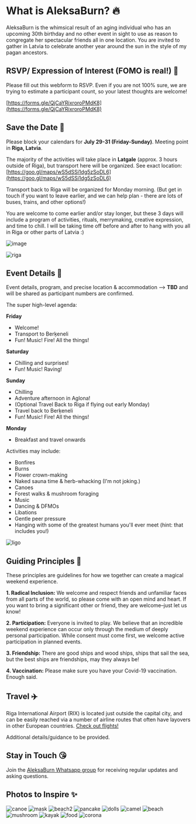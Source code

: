 # What is AleksaBurn? 🔥

AleksaBurn is the whimsical result of an aging individual who has an upcoming 30th birthday and no other event in sight to use as reason to congregate 
her spectacular friends all in one location. You are invited to gather in Latvia to celebrate another year around the sun in the style of my pagan ancestors. 

## RSVP/ Expression of Interest (FOMO is real!) 🤩

Please fill out this webform to RSVP. Even if you are not 100% sure, we are trying to estimate a participant count, so your latest thoughts are welcome! 

[https://forms.gle/QjCaYRixroroPMdK8](https://forms.gle/QjCaYRixroroPMdK8)


## Save the Date 🎉

Please block your calendars for **July 29-31 (Friday-Sunday)**. Meeting point in **Riga, Latvia**. 

The majority of the activities will take place in **Latgale** (approx. 3 hours outside of Riga), but transport here will be organized. See exact location: [https://goo.gl/maps/wS5dSSi1dg5zSoDL6](https://goo.gl/maps/wS5dSSi1dg5zSoDL6) 

Transport back to Riga will be organized for Monday morning. (But get in touch if you want to leave earlier, and we can help plan - there are lots of buses, trains, and other options!)

You are welcome to come earlier and/or stay longer, but these 3 days will include a program of activities, rituals, merrymaking, creative expression, and time to chill. I will be taking time off before and after to hang with you all in Riga or other parts of Latvia :)

![image](https://user-images.githubusercontent.com/97361176/160701002-36f2ca86-399e-4e4c-8815-aaecf0e6747d.png)

![riga](./Riga-Latvia.jpeg)

## Event Details 🛶

Event details, program, and precise location & accommodation –> **TBD** and will be shared as participant numbers are confirmed. 

The super high-level agenda: 

**Friday** 
- Welcome! 
- Transport to Berķeneli
- Fun! Music! Fire! All the things! 

**Saturday** 
- Chilling and surprises!
- Fun! Music! Raving!

**Sunday** 
- Chilling
- Adventure afternoon in Aglona! 
- (Optional Travel Back to Riga if flying out early Monday)
- Travel back to Berķeneli
- Fun! Music! Fire! All the things! 

**Monday** 
- Breakfast and travel onwards

Activities may include: 
- Bonfires
- Burns 
- Flower crown-making
- Naked sauna time & herb-whacking (I'm not joking.)
- Canoes
- Forest walks & mushroom foraging
- Music 
- Dancing & DFMOs
- Libations
- Gentle peer pressure
- Hanging with some of the greatest humans you'll ever meet (hint: that includes you!)

![ligo](./ligo.jpeg)

## Guiding Principles 👯

These principles are guidelines for how we together can create a magical weekend experience. 

**1. Radical Inclusion:** We welcome and respect friends and unfamiliar faces from all parts of the world, so please come with an open mind and heart. If you want to bring a significant other or friend, they are welcome–just let us know! 

**2. Participation:** Everyone is invited to play. We believe that an incredible weekend experience can occur only through the medium of deeply personal participation. While consent must come first, we welcome active participation in planned events.  

**3. Friendship:** There are good ships and wood ships, ships that sail the sea, but the best ships are friendships, may they always be!

**4. Vaccination:** Please make sure you have your Covid-19 vaccination. Enough said. 

## Travel ✈️

Riga International Airport (RIX) is located just outside the capital city, and can be easily reached via a number of airline routes that often have layovers in other European countries. 
[Check out flights!](https://www.google.com/search?q=google+flights+riga&oq=google+flights+riga)

Additional details/guidance to be provided. 


## Stay in Touch 😘

Join the [AleksaBurn Whatsapp group](https://chat.whatsapp.com/BZMOTAZ3jgiFiVe3ArxQPK) for receiving regular updates and asking questions.  

## Photos to Inspire ✨
![canoe](./canoe.jpeg)
![mask](./mask.jpeg)
![beach2](./beach2.jpeg)
![pancake](./pancake.jpeg)
![dolls](./dolls.jpeg)
![camel](./camel.jpeg)
![beach](./beach.jpeg)
![mushroom](./mushroom.jpeg)
![kayak](./kayak.jpeg)
![food](./food.jpeg)
![corona](./corona.jpeg)


